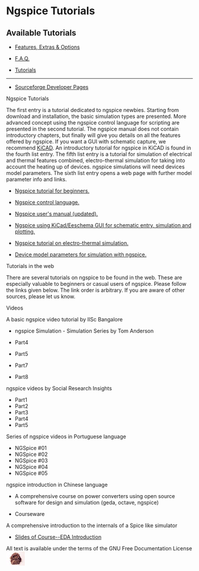 # Ngspice Tutorials

## Available Tutorials

- [Features, Extras & Options](extras.html)

- [F.A.Q.](faq.html)

- [Tutorials](#)

- ------------------------------------------------------------------------

- [Sourceforge Developer Pages](https://sourceforge.net/projects/ngspice/)

Ngspice Tutorials

The first entry is a tutorial dedicated to ngspice newbies. Starting from download and installation, the basic simulation types are presented. More advanced concept using the ngspice control language for scripting are presented in the second tutorial. The ngspice manual does not contain introductory chapters, but finally will give you details on all the features offered by ngspice. If you want a GUI with schematic capture, we recommend [KiCAD](http://kicad.org/). An introductory tutorial for ngspice in KiCAD is found in the fourth list entry. The fifth list entry is a tutorial for simulation of electrical and thermal features combined, electro-thermal simulation for taking into account the heating up of devices. ngspice simulations will need devices model parameters. The sixth list entry opens a web page with further model parameter info and links.

- [Ngspice tutorial for beginners.](./ngspice-tutorial.html)

- [Ngspice control language.](./ngspice-control-language-tutorial.html)

- [Ngspice user's manual (updated).](./docs/ngspice-manual.pdf)

- [Ngspice using KiCad/Eeschema GUI for schematic entry, simulation and plotting.](./ngspice-eeschema.html)

- [Ngspice tutorial on electro-thermal simulation.](./ngspice-electrothermal-tutorial.html)

- [Device model parameters for simulation with ngspice.](./modelparams.html)

Tutorials in the web

There are several tutorials on ngspice to be found in the web. These are especially valuable to beginners or casual users of ngspice. Please follow the links given below. The link order is arbitrary. If you are aware of other sources, please let us know.

Videos

A basic ngspice video tutorial by IISc Bangalore

- ngspice Simulation - Simulation Series by Tom Anderson

- Part4
- Part5
- Part7
- Part8

ngspice videos by Social Research Insights

- Part1
- Part2
- Part3
- Part4
- Part5

Series of ngspice videos in Portuguese language

- NGSpice \#01
- NGSpice \#02
- NGSpice \#03
- NGSpice \#04
- NGSpice \#05

ngspice introduction in Chinese language

- A comprehensive course on power converters using open source software for design and simulation (geda, octave, ngspice)

- Courseware

A comprehensive introduction to the internals of a Spice like simulator

- [Slides of Course--EDA Introduction](http://aice.sjtu.edu.cn/msda/html/courseware.htm)

[](http://sourceforge.net) All text is available under the terms of the GNU Free Documentation License ![](./images/spice.jpg)

